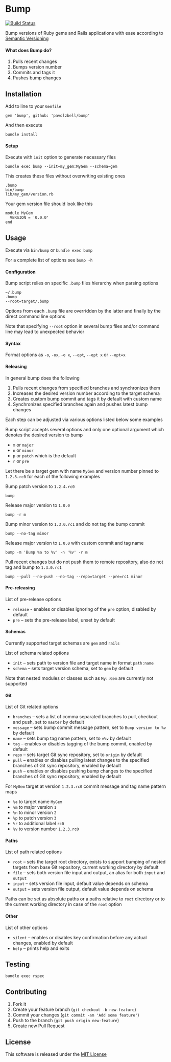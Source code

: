 # Bump

[![Build Status](https://travis-ci.org/pavolzbell/bump.svg)](https://travis-ci.org/pavolzbell/bump)

Bump versions of Ruby gems and Rails applications with ease according to [Semantic Versioning](http://semver.org)

#### What does Bump do?

1. Pulls recent changes
2. Bumps version number
3. Commits and tags it
4. Pushes bump changes

## Installation

Add to line to your `Gemfile`

    gem 'bump', github: 'pavolzbell/bump'

And then execute

    bundle install

#### Setup

Execute with `init` option to generate necessary files

    bundle exec bump --init=my_gem:MyGem --schema=gem

This creates these files without overwriting existing ones

    .bump
    bin/bump
    lib/my_gem/version.rb

Your gem version file should look like this

    module MyGem
      VERSION = '0.0.0'
    end

## Usage

Execute via `bin/bump` or `bundle exec bump`

For a complete list of options see `bump -h`

#### Configuration

Bump script relies on specific `.bump` files hierarchy when parsing options

    ~/.bump
    .bump
    --root=target/.bump

Options from each `.bump` file are overridden by the latter and finally by the direct command line options

Note that specifying `--root` option in several bump files and/or command line may lead to unexpected behavior 

#### Syntax

Format options as `-o`, `-ox`, `-o x`, `--opt`, `--opt x` or `--opt=x`

#### Releasing

In general bump does the following

1. Pulls recent changes from specified branches and synchronizes them
2. Increases the desired version number according to the target schema
3. Creates custom bump commit and tags it by default with custom name
4. Synchronizes specified branches again and pushes latest bump changes 

Each step can be adjusted via various options listed below some examples

Bump script accepts several options and only one optional argument which denotes the desired version to bump 

- `m` or `major`
- `n` or `minor`
- `p` or `patch` which is the default
- `r` or `pre`

Let there be a target gem with name `MyGem` and version number pinned to `1.2.3.rc0` for each of the following examples 

Bump patch version to `1.2.4.rc0`

    bump

Release major version to `1.0.0`

    bump -r m
    
Bump minor version to `1.3.0.rc1` and do not tag the bump commit 

    bump --no-tag minor

Release major version to `1.0.0` with custom commit and tag name

    bump -m 'Bump %a to %v' -n '%v' -r m

Pull recent changes but do not push them to remote repository, also do not tag and bump to `1.3.0.rc1` 

    bump --pull --no-push --no-tag --repo=target --pre=rc1 minor

#### Pre-releasing

List of pre-release options

- `release` - enables or disables ignoring of the `pre` option, disabled by default
- `pre` – sets the pre-release label, unset by default

#### Schemas

Currently supported target schemas are `gem` and `rails`

List of schema related options

- `init` – sets path to version file and target name in format `path:name`
- `schema` – sets target version schema, set to `gem` by default

Note that nested modules or classes such as `My::Gem` are currently not supported

#### Git

List of Git related options

- `branches` – sets a list of comma separated branches to pull, checkout and push, set to `master` by default
- `message` – sets bump commit message pattern, set to `Bump version to %v` by default
- `name` – sets bump tag name pattern, set to `v%v` by default
- `tag` – enables or disables tagging of the bump commit, enabled by default
- `repo` – sets target Git sync repository, set to `origin` by default
- `pull` – enables or disables pulling latest changes to the specified branches of Git sync repository, enabled by default
- `push` – enables or disables pushing bump changes to the specified branches of Git sync repository, enabled by default

For `MyGem` target at version `1.2.3.rc0` commit message and tag name pattern maps

- `%a` to target name `MyGem`
- `%m` to major version `1`
- `%n` to minor version `2`
- `%p` to patch version `3`
- `%r` to additional label `rc0`
- `%v` to version number `1.2.3.rc0`

#### Paths

List of path related options

- `root` – sets the target root directory, exists to support bumping of nested targets from base Git repository, current working directory by default
- `file` – sets both version file input and output, an alias for both `input` and `output` 
- `input` – sets version file input, default value depends on schema
- `output` – sets version file output, default value depends on schema

Paths can be set as absolute paths or a paths relative to `root` directory or to the current working directory in case of the `root` option

#### Other

List of other options

- `silent` – enables or disables key confirmation before any actual changes, enabled by default
- `help` – prints help and exits

## Testing

    bundle exec rspec

## Contributing

1. Fork it
2. Create your feature branch (`git checkout -b new-feature`)
3. Commit your changes (`git commit -am 'Add some feature'`)
4. Push to the branch (`git push origin new-feature`)
5. Create new Pull Request

## License

This software is released under the [MIT License](LICENSE.md)
